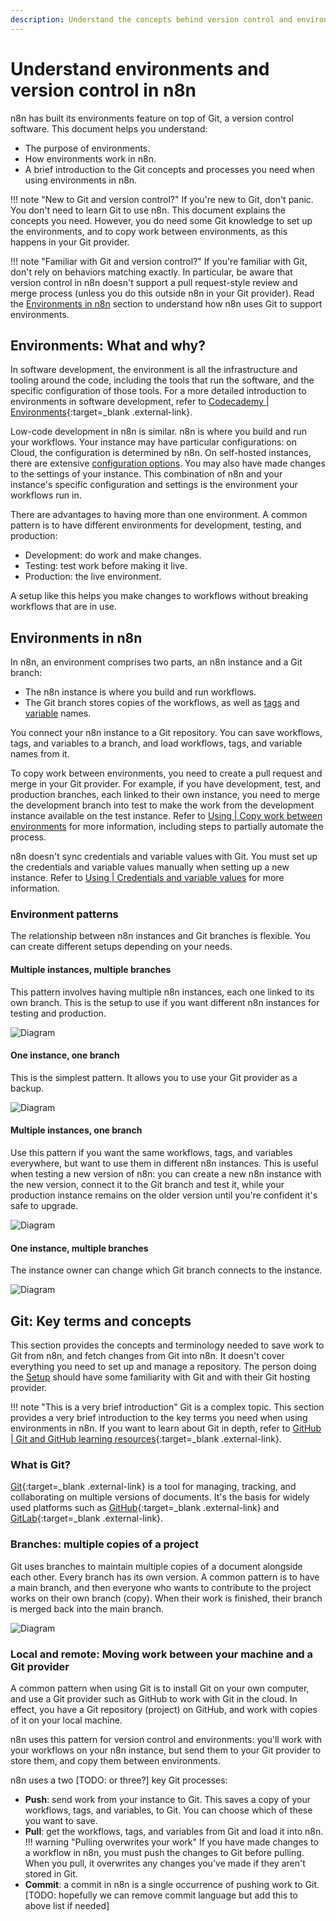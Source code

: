 ```yaml
---
description: Understand the concepts behind version control and environments in n8n.
---
```


# Understand environments and version control in n8n

n8n has built its environments feature on top of Git, a version control software. This document helps you understand:

* The purpose of environments.
* How environments work in n8n.
* A brief introduction to the Git concepts and processes you need when using environments in n8n.

!!! note "New to Git and version control?"
	If you're new to Git, don't panic. You don't need to learn Git to use n8n. This document explains the concepts you need. However, you do need some Git knowledge to set up the environments, and to copy work between environments, as this happens in your Git provider.

!!! note "Familiar with Git and version control?"
	If you're familiar with Git, don't rely on behaviors matching exactly. In particular, be aware that version control in n8n doesn't support a pull request-style review and merge process (unless you do this outside n8n in your Git provider). Read the [Environments in n8n](#environments-in-n8n) section to understand how n8n uses Git to support environments.

## Environments: What and why?

In software development, the environment is all the infrastructure and tooling around the code, including the tools that run the software, and the specific configuration of those tools. For a more detailed introduction to environments in software development, refer to [Codecademy | Environments](https://www.codecademy.com/article/environments){:target=_blank .external-link}.

Low-code development in n8n is similar. n8n is where you build and run your workflows. Your instance may have particular configurations: on Cloud, the configuration is determined by n8n. On self-hosted instances, there are extensive [configuration options](/hosting/environment-variables/). You may also have made changes to the settings of your instance. This combination of n8n and your instance's specific configuration and settings is the environment your workflows run in.

There are advantages to having more than one environment. A common pattern is to have different environments for development, testing, and production:

* Development: do work and make changes.
* Testing: test work before making it live.
* Production: the live environment.

A setup like this helps you make changes to workflows without breaking workflows that are in use.

## Environments in n8n

In n8n, an environment comprises two parts, an n8n instance and a Git branch:

* The n8n instance is where you build and run workflows.
* The Git branch stores copies of the workflows, as well as [tags](/workflows/tags/) and [variable](/environments/variables/) names.

You connect your n8n instance to a Git repository. You can save workflows, tags, and variables to a branch, and load workflows, tags, and variable names from it.

To copy work between environments, you need to create a pull request and merge in your Git provider. For example, if you have development, test, and production branches, each linked to their own instance, you need to merge the development branch into test to make the work from the development instance available on the test instance. Refer to [Using | Copy work between environments](/environments/using#copy-work-between-environments) for more information, including steps to partially automate the process.

n8n doesn't sync credentials and variable values with Git. You must set up the credentials and variable values manually when setting up a new instance. Refer to [Using | Credentials and variable values](/environments/using#credentials-and-variable-values) for more information.

### Environment patterns

The relationship between n8n instances and Git branches is flexible. You can create different setups depending on your needs. 

#### Multiple instances, multiple branches

This pattern involves having multiple n8n instances, each one linked to its own branch. This is the setup to use if you want different n8n instances for testing and production.

![Diagram](/_images/environments/vc-multi-multi.png)

#### One instance, one branch

This is the simplest pattern. It allows you to use your Git provider as a backup.

![Diagram](/_images/environments/vc-one-one.png)


#### Multiple instances, one branch

Use this pattern if you want the same workflows, tags, and variables everywhere, but want to use them in different n8n instances. This is useful when testing a new version of n8n: you can create a new n8n instance with the new version, connect it to the Git branch and test it, while your production instance remains on the older version until you're confident it's safe to upgrade.

![Diagram](/_images/environments/vc-multi-one.png)

#### One instance, multiple branches

The instance owner can change which Git branch connects to the instance.

![Diagram](/_images/environments/vc-one-multi.png)

## Git: Key terms and concepts

This section provides the concepts and terminology needed to save work to Git from n8n, and fetch changes from Git into n8n. It doesn't cover everything you need to set up and manage a repository. The person doing the [Setup](/environments/version-control/setup/) should have some familiarity with Git and with their Git hosting provider.

!!! note "This is a very brief introduction"
	Git is a complex topic. This section provides a very brief introduction to the key terms you need when using environments in n8n. If you want to learn about Git in depth, refer to [GitHub | Git and GitHub learning resources](https://docs.github.com/en/get-started/quickstart/git-and-github-learning-resources){:target=_blank .external-link}.

### What is Git?

[Git](https://git-scm.com/){:target=_blank .external-link} is a tool for managing, tracking, and collaborating on multiple versions of documents. It's the basis for widely used platforms such as [GitHub](https://github.com/){:target=_blank .external-link} and [GitLab](https://about.gitlab.com/){:target=_blank .external-link}.

### Branches: multiple copies of a project

Git uses branches to maintain multiple copies of a document alongside each other. Every branch has its own version. A common pattern is to have a main branch, and then everyone who wants to contribute to the project works on their own branch (copy). When their work is finished, their branch is merged back into the main branch.

![Diagram](/_images/environments/simple-git-branch.png)

### Local and remote: Moving work between your machine and a Git provider

A common pattern when using Git is to install Git on your own computer, and use a Git provider such as GitHub to work with Git in the cloud. In effect, you have a Git repository (project) on GitHub, and work with copies of it on your local machine.

n8n uses this pattern for version control and environments: you'll work with your workflows on your n8n instance, but send them to your Git provider to store them, and copy them between environments.

n8n uses a two [TODO: or three?] key Git processes:

* **Push**: send work from your instance to Git. This saves a copy of your workflows, tags, and variables, to Git. You can choose which of these you want to save.
* **Pull**: get the workflows, tags, and variables from Git and load it into n8n. 
	!!! warning "Pulling overwrites your work"
		If you have made changes to a workflow in n8n, you must push the changes to Git before pulling. When you pull, it overwrites any changes you've made if they aren't stored in Git.
* **Commit**: a commit in n8n is a single occurrence of pushing work to Git. [TODO: hopefully we can remove commit language but add this to above list if needed]




